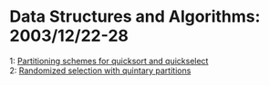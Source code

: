 # Data Structures and Algorithms: 2003/12/22-28  
1: [Partitioning schemes for quicksort and quickselect](https://doi.org/10.48550/arXiv.cs/0312054)  
2: [Randomized selection with quintary partitions](https://doi.org/10.48550/arXiv.cs/0312055)  